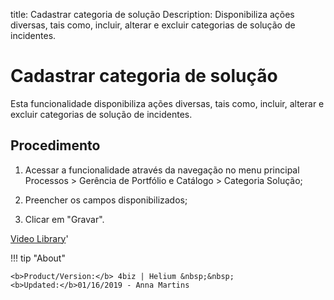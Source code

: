 title: Cadastrar categoria de solução
Description: Disponibiliza ações diversas, tais como, incluir, alterar e excluir categorias de solução de incidentes.
# Cadastrar categoria de solução

Esta funcionalidade disponibiliza ações diversas, tais como, incluir, alterar e
excluir categorias de solução de incidentes.

Procedimento
----------

1.  Acessar a funcionalidade através da navegação no menu principal Processos \>
    Gerência de Portfólio e Catálogo \> Categoria Solução;

2.  Preencher os campos disponibilizados;

3.  Clicar em "Gravar".


<i class='fa fa-youtube-play  fa-2x' style='color:#97ce17;vertical-align: middle;'> </i> [Video Library](https://www.youtube.com/playlist?list=PLB5qK2uzf2RPUBXWp7r7A0YUQY07qkSrO)'

!!! tip "About"

    <b>Product/Version:</b> 4biz | Helium &nbsp;&nbsp;
    <b>Updated:</b>01/16/2019 - Anna Martins
